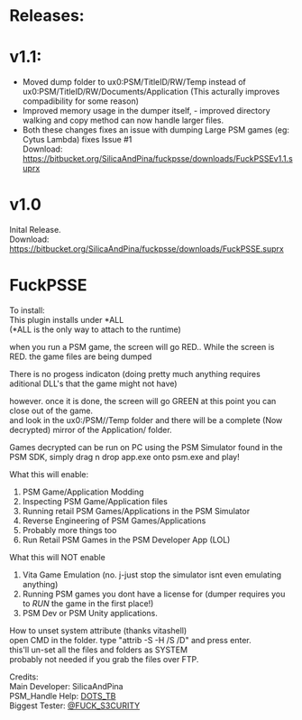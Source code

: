 # Releases:
# v1.1:
+ Moved dump folder to ux0:PSM/TitleID/RW/Temp instead of ux0:PSM/TitleID/RW/Documents/Application (This acturally improves compadibility for some reason)  
+ Improved memory usage in the dumper itself, - improved directory walking and copy method can now handle larger files.  
+ Both these changes fixes an issue with dumping Large PSM games (eg: Cytus Lambda) fixes Issue #1  
Download: https://bitbucket.org/SilicaAndPina/fuckpsse/downloads/FuckPSSEv1.1.suprx  
# v1.0
Inital Release.  
Download: https://bitbucket.org/SilicaAndPina/fuckpsse/downloads/FuckPSSE.suprx  
  
# FuckPSSE  

To install:  
    This plugin installs under \*ALL  
    (\*ALL is the only way to attach to the runtime)
    
when you run a PSM game, the screen will go RED.. While the screen is RED. the game files are being dumped  
  
There is no progess indicaton (doing pretty much anything requires aditional DLL's that the game might not have)  
  
however. once it is done, the screen will go GREEN at this point you can close out of the game.  
and look in the ux0:/PSM/<TITLEID>/Temp folder and there will be a complete (Now decrypted) mirror of the Application/ folder.  
  
Games decrypted can be run on PC using the PSM Simulator found in the PSM SDK, simply drag n drop app.exe onto psm.exe and play!
  
What this will enable:  
1) PSM Game/Application Modding  
2) Inspecting PSM Game/Application files  
3) Running retail PSM Games/Applications in the PSM Simulator  
4) Reverse Engineering of PSM Games/Applications  
5) Probably more things too  
6) Run Retail PSM Games in the PSM Developer App (LOL)  
  
What this will NOT enable  
1) Vita Game Emulation (no. j-just stop the simulator isnt even emulating anything)  
2) Running PSM games you dont have a license for (dumper requires you to *RUN* the game in the first place!)  
3) PSM Dev or PSM Unity applications.  
  
How to unset system attribute (thanks vitashell)  
open CMD in the folder. type "attrib -S -H /S /D" and press enter.  
this'll un-set all the files and folders as SYSTEM  
probably not needed if you grab the files over FTP.   

Credits:  
Main Developer: SilicaAndPina  
PSM_Handle Help: [DOTS_TB](https://twitter.com/dots_tb)  
Biggest Tester: [@FUCK_S3CURITY](https://twitter.com/FUCK_S3CURITY)  